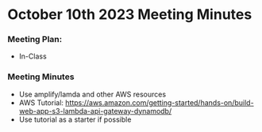 # October 10th 2023 Meeting Minutes
### Meeting Plan:
- In-Class

### Meeting Minutes
- Use amplify/lamda and other AWS resources
- AWS Tutorial: https://aws.amazon.com/getting-started/hands-on/build-web-app-s3-lambda-api-gateway-dynamodb/
- Use tutorial as a starter if possible
